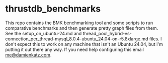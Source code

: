 # thrustdb_benchmarks

This repo contains the BMK benchmarking tool and some scripts to run comparative benchmarks and then generate pretty graph files from them. See the setup_on_ubuntu-24.md and thread_pool_hybrid-vs-connection_per_thread-mysql_8.0.4-ubuntu_24.04-on-r5.8xlarge.md files. I don't expect this to work on any machine that isn't an Ubuntu 24.04, but I'm putting it out there any way. If you need help configuring this email me@damienkatz.com.
